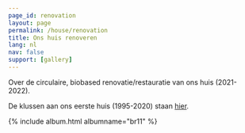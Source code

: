 ```yaml
---
page_id: renovation
layout: page
permalink: /house/renovation
title: Ons huis renoveren
lang: nl
nav: false
support: [gallery]
---
```


Over de circulaire, biobased renovatie/restauratie van ons huis (2021-2022).

De klussen aan ons eerste huis (1995-2020) staan [hier](ms15.html).

<!-- simply so (by Jimmy_Xiao) -->

{% include album.html albumname="br11" %}
